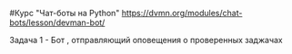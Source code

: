 #Курс "Чат-боты на Python"
https://dvmn.org/modules/chat-bots/lesson/devman-bot/

Задача 1 - Бот , отправляющий оповещения о проверенных заджачах